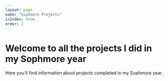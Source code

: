 ```yaml
---
layout: page
name: "Sophmore Projects"
isIndex: true
order: 2
---
```

# Welcome to all the projects I did in my Sophmore year

Here you'll find information about projects completed in my Sophmore year.
